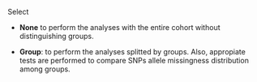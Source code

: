 Select 

- **None** to perform the analyses with the entire cohort without distinguishing groups.

- **Group**: to perform the analyses splitted by groups. Also, appropiate tests are performed to compare SNPs allele missingness distribution among groups.


